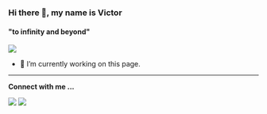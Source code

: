 <!--
### Hi there 👋

**victor2f/victor2f** is a ✨ _special_ ✨ repository because its `README.md` (this file) appears on your GitHub profile.

Here are some ideas to get you started:

- 🔭 I’m currently working on this page...
- 🌱 I’m currently learning ...
- 👯 I’m looking to collaborate on ...
- 🤔 I’m looking for help with ...
- 💬 Ask me about ...
- 📫 How to reach me: ...
- 😄 Pronouns: ...
- ⚡ Fun fact: ...
-->
### Hi there 👋, my name is Victor

#### "to infinity and beyond"

![](https://i.redd.it/snoovatar/avatars/3ee24024-50bc-422e-88e2-fb48977baa58.png)

- 🔭 I’m currently working on this page. 

---

**Connect with me ...**

[![](https://img.shields.io/badge/LinkedIn-0077B5?style=for-the-badge&logo=linkedin&logoColor=white)](https://www.linkedin.com/in/filipevictorferreira/)
[![](https://img.shields.io/badge/GitHub-24292f?style=for-the-badge&logo=github&logoColor=white)](https://github.com/victor2f)


<!--[![](https://github-readme-stats.vercel.app/api?username=victor2f&show_icons=true&count_private=true&theme=dracula)](https://github.com/anuraghazra/github-readme-stats)-->
<!--[![](https://streak-stats.demolab.com?user=victor2f&theme=dracula&hide_border=true)](https://git.io/streak-stats)-->

<!--
[![](https://img.shields.io/badge/Python-3776AB?style=flat&logo=python&logoColor=white)](https://github.com/Envoy-VC/awesome-badges)
[![](https://img.shields.io/badge/Markdown-000000?style=flat&logo=markdown&logoColor=white)](https://github.com/Envoy-VC/awesome-badges)
[![](https://img.shields.io/badge/Trello-0052CC?style=flat&logo=trello&logoColor=white)](https://github.com/Envoy-VC/awesome-badges)
[![](https://img.shields.io/badge/Windows-0078D6?style=flat&logo=windows&logoColor=white)](https://github.com/Envoy-VC/awesome-badges)
[![](https://img.shields.io/badge/Linux-FCC624?style=flat&logo=linux&logoColor=black)](https://github.com/Envoy-VC/awesome-badges)
[![](https://img.shields.io/badge/blender-%23F5792A.svg?style=flat&logo=blender&logoColor=white)](https://github.com/Envoy-VC/awesome-badges)
[![](https://img.shields.io/badge/Microsoft_Office-D83B01?style=flat&logo=microsoft-office&logoColor=white)](https://github.com/Envoy-VC/awesome-badges)
[![](https://img.shields.io/badge/YouTube-FF0000?style=flat&logo=youtube&logoColor=white)](https://github.com/Envoy-VC/awesome-badges)
[![](https://img.shields.io/badge/Reddit-FF4500?style=flat&logo=reddit&logoColor=white)](https://github.com/Envoy-VC/awesome-badges)
[![](https://img.shields.io/badge/GIT-E44C30?style=flat&logo=git&logoColor=white)](https://github.com/Envoy-VC/awesome-badges)

[![](https://img.shields.io/badge/Raspberry%20Pi-A22846?style=flat&logo=Raspberry%20Pi&logoColor=white)](https://github.com/Envoy-VC/awesome-badges)

-->
